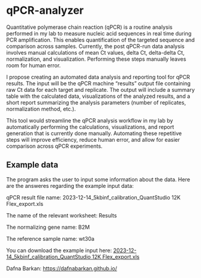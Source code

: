 # qPCR-analyzer
Quantitative polymerase chain reaction (qPCR) is a routine analysis performed in my lab to measure nucleic acid sequences in real time during PCR amplification. This enables quantification of the targeted sequence and comparison across samples. Currently, the post qPCR-run data analysis involves manual calculations of mean Ct values, delta Ct, delta-delta Ct, normalization, and visualization. Performing these steps manually leaves room for human error.

I propose creating an automated data analysis and reporting tool for qPCR results. The input will be the qPCR machine “results” output file containing raw Ct data for each target and replicate. The output will include a summary table with the calculated data, visualizations of the analyzed results, and a short report summarizing the analysis parameters (number of replicates, normalization method, etc.).

This tool would streamline the qPCR analysis workflow in my lab by automatically performing the calculations, visualizations, and report generation that is currently done manually. Automating these repetitive steps will improve efficiency, reduce human error, and allow for easier comparison across qPCR experiments.

## Example data
The program asks the user to input some information about the data.
Here are the answeres regarding the example input data:

qPCR result file name: 2023-12-14_5kbinf_calibration_QuantStudio 12K Flex_export.xls

The name of the relevant worksheet: Results

The normalizing gene name: B2M

The reference sample name: wt30a

You can download the example input here:
[2023-12-14_5kbinf_calibration_QuantStudio 12K Flex_export.xls](https://github.com/DafnaBarkan/qPCR-analyzer/files/14626571/2023-12-14_5kbinf_calibration_QuantStudio.12K.Flex_export.xls)


Dafna Barkan: https://dafnabarkan.github.io/


